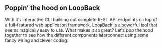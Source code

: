 Poppin’ the hood on LoopBack
---
With it's interactive CLI building out complete REST API endpoints on top of a full-featured web application framework, LoopBack is a powerful tool that seems magically easy to use. What makes it so great? Let's pop the hood together to see how the different components interconnect using some fancy wiring and clever coding.
